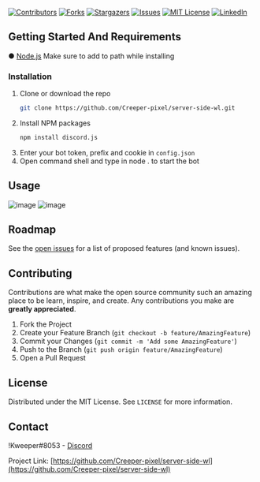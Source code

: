 <!--
*** Thanks for checking out the Best-README-Template. If you have a suggestion
*** that would make this better, please fork the repo and create a pull request
*** or simply open an issue with the tag "enhancement".
*** Thanks again! Now go create something AMAZING! :D
-->



<!-- PROJECT SHIELDS -->
<!--
*** I'm using markdown "reference style" links for readability.
*** Reference links are enclosed in brackets [ ] instead of parentheses ( ).
*** See the bottom of this document for the declaration of the reference variables
*** for contributors-url, forks-url, etc. This is an optional, concise syntax you may use.
*** https://www.markdownguide.org/basic-syntax/#reference-style-links
-->
[![Contributors][contributors-shield]][contributors-url]
[![Forks][forks-shield]][forks-url]
[![Stargazers][stars-shield]][stars-url]
[![Issues][issues-shield]][issues-url]
[![MIT License][license-shield]][license-url]
[![LinkedIn][linkedin-shield]][linkedin-url]




## Getting Started And Requirements
● [Node.js](https://nodejs.org)
Make sure to add to path while installing

### Installation

1. Clone or download the repo
   ```sh
   git clone https://github.com/Creeper-pixel/server-side-wl.git
   ```
2. Install NPM packages
   ```sh
   npm install discord.js
   ```
4. Enter your bot token, prefix and cookie in `config.json`
5. Open command shell and type in node . to start the bot




<!-- USAGE EXAMPLES -->
## Usage

![image](https://user-images.githubusercontent.com/72858106/128722368-840aef24-2516-4ac4-8744-eb1ce508c4f0.png)
![image](https://user-images.githubusercontent.com/72858106/128722493-ba750e36-2eb1-4e26-9ed7-dce421f8aad5.png)



<!-- ROADMAP -->
## Roadmap

See the [open issues](https://github.com/Creeper-pixel/server-side-wl/issues) for a list of proposed features (and known issues).



<!-- CONTRIBUTING -->
## Contributing

Contributions are what make the open source community such an amazing place to be learn, inspire, and create. Any contributions you make are **greatly appreciated**.

1. Fork the Project
2. Create your Feature Branch (`git checkout -b feature/AmazingFeature`)
3. Commit your Changes (`git commit -m 'Add some AmazingFeature'`)
4. Push to the Branch (`git push origin feature/AmazingFeature`)
5. Open a Pull Request



<!-- LICENSE -->
## License

Distributed under the MIT License. See `LICENSE` for more information.



<!-- CONTACT -->
## Contact

!Kweeper#8053 - [Discord](https://discord.gg/ZTjXfXUXct)

Project Link: [https://github.com/Creeper-pixel/server-side-wl](https://github.com/Creeper-pixel/server-side-wl)




<!-- MARKDOWN LINKS & IMAGES -->
<!-- https://www.markdownguide.org/basic-syntax/#reference-style-links -->
[contributors-shield]: https://img.shields.io/github/contributors/othneildrew/Best-README-Template.svg?style=for-the-badge
[contributors-url]: https://github.com/othneildrew/Best-README-Template/graphs/contributors
[forks-shield]: https://img.shields.io/github/forks/Creeper-pixel/Bobab-utils.svg?style=for-the-badge
[forks-url]: https://github.com/Creeper-pixel/Bobab-utils/network/members
[stars-shield]: https://img.shields.io/github/stars/Creeper-pixel/Bobab-utils.svg?style=for-the-badge
[stars-url]: https://github.com/Creeper-pixel/Bobab-utils/stargazers
[issues-shield]: https://img.shields.io/github/issues/Creeper-pixel/Bobab-utils.svg?style=for-the-badge
[issues-url]: https://github.com/Creeper-pixel/Bobab-utils/issues
[license-shield]: https://img.shields.io/github/license/othneildrew/Best-README-Template.svg?style=for-the-badge
[license-url]: https://github.com/othneildrew/Best-README-Template/blob/master/LICENSE.txt
[linkedin-shield]: https://img.shields.io/badge/-LinkedIn-black.svg?style=for-the-badge&logo=linkedin&colorB=555
[linkedin-url]: https://linkedin.com/in/othneildrew
[product-screenshot]: images/screenshot.png
